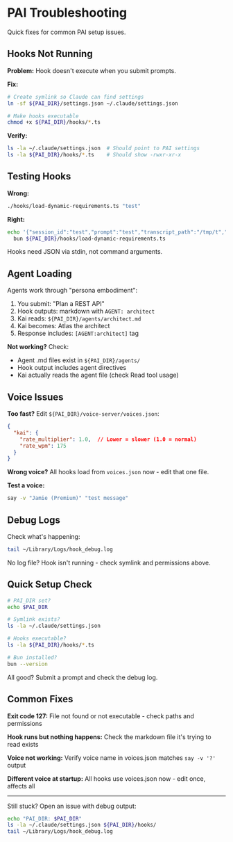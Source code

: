 # PAI Troubleshooting

Quick fixes for common PAI setup issues.

## Hooks Not Running

**Problem:** Hook doesn't execute when you submit prompts.

**Fix:**
```bash
# Create symlink so Claude can find settings
ln -sf ${PAI_DIR}/settings.json ~/.claude/settings.json

# Make hooks executable
chmod +x ${PAI_DIR}/hooks/*.ts
```

**Verify:**
```bash
ls -la ~/.claude/settings.json  # Should point to PAI settings
ls -la ${PAI_DIR}/hooks/*.ts    # Should show -rwxr-xr-x
```

## Testing Hooks

**Wrong:**
```bash
./hooks/load-dynamic-requirements.ts "test"
```

**Right:**
```bash
echo '{"session_id":"test","prompt":"test","transcript_path":"/tmp/t","hook_event_name":"UserPromptSubmit"}' | \
  bun ${PAI_DIR}/hooks/load-dynamic-requirements.ts
```

Hooks need JSON via stdin, not command arguments.

## Agent Loading

Agents work through "persona embodiment":

1. You submit: "Plan a REST API"
2. Hook outputs: markdown with `AGENT: architect`
3. Kai reads: `${PAI_DIR}/agents/architect.md`
4. Kai becomes: Atlas the architect
5. Response includes: `[AGENT:architect]` tag

**Not working?** Check:
- Agent .md files exist in `${PAI_DIR}/agents/`
- Hook output includes agent directives
- Kai actually reads the agent file (check Read tool usage)

## Voice Issues

**Too fast?** Edit `${PAI_DIR}/voice-server/voices.json`:
```json
{
  "kai": {
    "rate_multiplier": 1.0,  // Lower = slower (1.0 = normal)
    "rate_wpm": 175
  }
}
```

**Wrong voice?** All hooks load from `voices.json` now - edit that one file.

**Test a voice:**
```bash
say -v "Jamie (Premium)" "test message"
```

## Debug Logs

Check what's happening:
```bash
tail ~/Library/Logs/hook_debug.log
```

No log file? Hook isn't running - check symlink and permissions above.

## Quick Setup Check

```bash
# PAI_DIR set?
echo $PAI_DIR

# Symlink exists?
ls -la ~/.claude/settings.json

# Hooks executable?
ls -la ${PAI_DIR}/hooks/*.ts

# Bun installed?
bun --version
```

All good? Submit a prompt and check the debug log.

## Common Fixes

**Exit code 127:** File not found or not executable - check paths and permissions

**Hook runs but nothing happens:** Check the markdown file it's trying to read exists

**Voice not working:** Verify voice name in voices.json matches `say -v '?'` output

**Different voice at startup:** All hooks use voices.json now - edit once, affects all

---

Still stuck? Open an issue with debug output:
```bash
echo "PAI_DIR: $PAI_DIR"
ls -la ~/.claude/settings.json ${PAI_DIR}/hooks/
tail ~/Library/Logs/hook_debug.log
```
